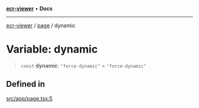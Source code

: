 [**ecr-viewer**](../../README.md) • **Docs**

***

[ecr-viewer](../../README.md) / [page](../README.md) / dynamic

# Variable: dynamic

> `const` **dynamic**: `"force-dynamic"` = `"force-dynamic"`

## Defined in

[src/app/page.tsx:5](https://github.com/CDCgov/phdi/blob/fa63a85e5b4651bdfc0d25ecc23a67e11fbcba18/containers/ecr-viewer/src/app/page.tsx#L5)
